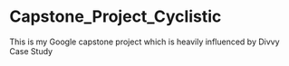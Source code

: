 # Capstone_Project_Cyclistic
This is my Google capstone project which is heavily influenced by Divvy Case Study
